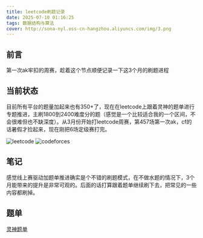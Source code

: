 ```yaml
---
title: leetcode刷题记录
date: 2025-07-10 01:16:25
tags: 数据结构与算法
cover: http://sona-nyl.oss-cn-hangzhou.aliyuncs.com/img/3.png
---
```

## 前言
第一次ak牢扣的周赛，趁着这个节点顺便记录一下这3个月的刷题进程

## 当前状态
目前所有平台的题量加起来也有350+了，现在在leetcode上跟着灵神的题单进行专题推进，主刷1800到2400难度分的题（感觉是一个比较适合我的一个区间，不会很难但也不缺深度）。从3月份开始打leetcode周赛，第457场第一次ak，cf的话暑假才捡起来，现在刚把6场定级赛打完。 

![leetcode](http://sona-nyl.oss-cn-hangzhou.aliyuncs.com/img/qqx12345.png) 
![codeforces](http://sona-nyl.oss-cn-hangzhou.aliyuncs.com/img/pipylon.png)

## 笔记
感觉线上赛驱动加题单推进确实是个不错的刷题模式，在不做水题的情况下，3个月能带来的提升是非常可观的。后面的话打算跟着题单继续刷下去，把常见的一些内容都刷掉。

## 题单
[灵神题单](https://leetcode.cn/discuss/post/3141566/ru-he-ke-xue-shua-ti-by-endlesscheng-q3yd)
